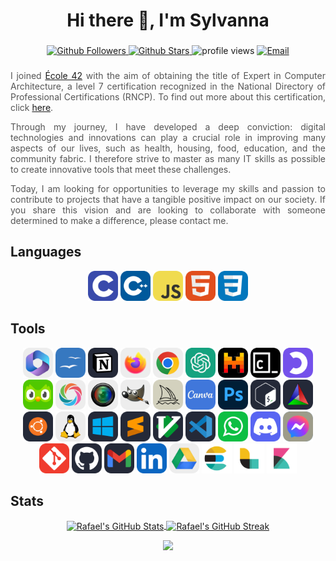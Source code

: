 ### 
<h1 align="center">Hi there 👋, I'm Sylvanna</h1>

###
<p align="center">
  <!-- Badges GitHub Followers et Stars -->
  <a href="https://github.com/Sycourbi?tab=followers">
    <img src="https://img.shields.io/github/followers/Sycourbi?style=flat" alt="Github Followers"/>
  </a>
  <a href="https://github.com/Sycourbi?tab=repositories">
    <img src="https://img.shields.io/github/stars/Sycourbi?style=flat" alt="Github Stars"/>
  </a>
  <!-- Badge Visites avec style cohérent -->
  <img src="https://komarev.com/ghpvc/?username=Sycourbi&color=blue&style=flat" alt="profile views" />
  <!-- Badge Email personnalisé avec shields.io -->
  <a href="mailto:sysy.courbis@gmail.com">
    <img src="https://img.shields.io/static/v1?label=&message=sysy.courbis%40gmail.com&color=blue&logo=gmail&logoColor=red&style=flat&labelColor=grey" alt="Email"/>
  </a>
    <!--<a href="https://www.linkedin.com/in/rafael-verissimo-8b382b20b/"> -->
    <!--<img src="https://img.shields.io/badge/-Rafael%20Verissimo-blue?style=flat&logo=linkedin&logoColor=white&style=flat&labelColor=grey" alt="LinkedIn"/> -->
  </a>
  <div style="text-align: justify; color: #555;">
</p>

###

I joined [École 42](https://42.fr/en/homepage/) with the aim of obtaining the title of Expert in Computer Architecture, a level 7 certification recognized in the National Directory of Professional Certifications (RNCP). To find out more about this certification, click [here](https://www.francecompetences.fr/recherche/rncp/36137/).

Through my journey, I have developed a deep conviction: digital technologies and innovations can play a crucial role in improving many aspects of our lives, such as health, housing, food, education, and the community fabric. I therefore strive to master as many IT skills as possible to create innovative tools that meet these challenges.

Today, I am looking for opportunities to leverage my skills and passion to contribute to projects that have a tangible positive impact on our society. If you share this vision and are looking to collaborate with someone determined to make a difference, please contact me.
</div>

## Languages
<p align="center">
    <img src="https://github.com/raveriss/skill-icons/blob/main/C.png" height="48" />
    <img src="https://github.com/raveriss/skill-icons/blob/main/CPP.png" height="48" />
    <img src="https://github.com/raveriss/skill-icons/blob/main/JavaScript.png" height="48" />
    <img src="https://github.com/raveriss/skill-icons/blob/main/HTML.png" height="48" />
    <img src="https://github.com/raveriss/skill-icons/blob/main/CSS.png" height="48" />
</p>

## Tools
<p align="center">
        <img src="https://github.com/raveriss/skill-icons/blob/main/Microsoft_365.png" height="48" />
        <img src="https://github.com/raveriss/skill-icons/blob/main/openoffice.png" height="48" />
        <img src="https://github.com/raveriss/skill-icons/blob/main/Notion-Dark.png" height="48" />
        <img src="https://github.com/raveriss/skill-icons/blob/main/firefox.png" height="48" />
        <img src="https://github.com/raveriss/skill-icons/blob/main/icone_crome.png" height="48" />
        <img src="https://github.com/raveriss/skill-icons/blob/main/chatgpt.png" height="48" />
        <img src="https://github.com/raveriss/skill-icons/blob/main/mistral.png" height="48" /> 
        <img src="https://github.com/raveriss/skill-icons/blob/main/codecademy.png" height="48" />
        <img src="https://github.com/raveriss/skill-icons/blob/main/openclassroom.png" height="48" />
        <img src="https://github.com/raveriss/skill-icons/blob/main/duolingo.png" height="48" />
        <img src="https://github.com/raveriss/skill-icons/blob/main/sololearn.png" height="48" />
        <img src="https://github.com/raveriss/skill-icons/blob/main/icone_simple_screen_recorder.png" height="48" />
        <img src="https://github.com/raveriss/skill-icons/blob/main/gimp.png" height="48" />
        <img src="https://github.com/raveriss/skill-icons/blob/main/midJourney.png" height="48" />
        <img src="https://github.com/raveriss/skill-icons/blob/main/canva.png" height="48" />
        <img src="https://github.com/raveriss/skill-icons/blob/main/Photoshop.png" height="48" />
        <img src="https://github.com/raveriss/skill-icons/blob/main/Bash-Dark.png" height="48" />
        <img src="https://github.com/raveriss/skill-icons/blob/main/CMake-Dark.png" height="48" />
        <img src="https://github.com/raveriss/skill-icons/blob/main/Ubuntu-Dark.png" height="48" />
        <img src="https://github.com/raveriss/skill-icons/blob/main/linux.png" height="48" />
        <img src="https://github.com/raveriss/skill-icons/blob/main/Windows-Dark.png" height="48" />
        <img src="https://github.com/raveriss/skill-icons/blob/main/Sublime-Dark.png" height="48" />
        <img src="https://github.com/raveriss/skill-icons/blob/main/VIM-Dark.png" height="48" />
        <img src="https://github.com/raveriss/skill-icons/blob/main/VSCode-Dark.png" height="48" />
        <img src="https://github.com/raveriss/skill-icons/blob/main/whatsapp.png" height="48" />
        <img src="https://github.com/raveriss/skill-icons/blob/main/Discord.png" height="48" />
        <img src="https://github.com/raveriss/skill-icons/blob/main/messenger-icon.png" height="48" />
        <img src="https://github.com/raveriss/skill-icons/blob/main/icone_git.png" height="48" />
        <img src="https://github.com/raveriss/skill-icons/blob/main/Github-Dark.png" height="48" />
        <img src="https://github.com/raveriss/skill-icons/blob/main/icone_gmail.png" height="48" />
        <img src="https://github.com/raveriss/skill-icons/blob/main/LinkedIn.png" height="48" />
        <img src="https://github.com/raveriss/skill-icons/blob/main/icone_drive.png" height="48" />
        <img src="https://github.com/Sycourbi/Icon/blob/main/elastisearch.png" height="48" />
        <img src="https://github.com/Sycourbi/Icon/blob/main/logstash.png" height="48" />
        <img src="https://github.com/Sycourbi/Icon/blob/main/kibana.png" height="48" />
</p>

## Stats
<p align="center">
  <a href="https://github.com/Sycourbi">
    <img align="center" src="https://github-readme-stats.vercel.app/api?username=Sycourbi&show_icons=true&theme=tokyonight" alt="Rafael's GitHub Stats" />
  <a href="https://github.com/Sycourbi">
    <img align="center" src="https://github-readme-streak-stats.herokuapp.com/?user=Sycourbi&theme=tokyonight" alt="Rafael's GitHub Streak" />
  </a>
  <!-- La carte de graphique de contributions pourrait être temporairement enlevée si elle ne s'affiche pas correctement -->
  <!-- <a href="https://github.com/Sycourbi">
    <img align="center" src="https://activity-graph.herokuapp.com/graph?username=Sycourbi&theme=github" alt="Rafael's Contribution Graph" />
  </a> -->
</p>

<p align="center">
  <a href="https://github.com/Sycourbi">
      <img src="https://github-readme-stats.vercel.app/api/top-langs/?username=Sycourbi&layout=compact&theme=tokyonight" />
  </a>










